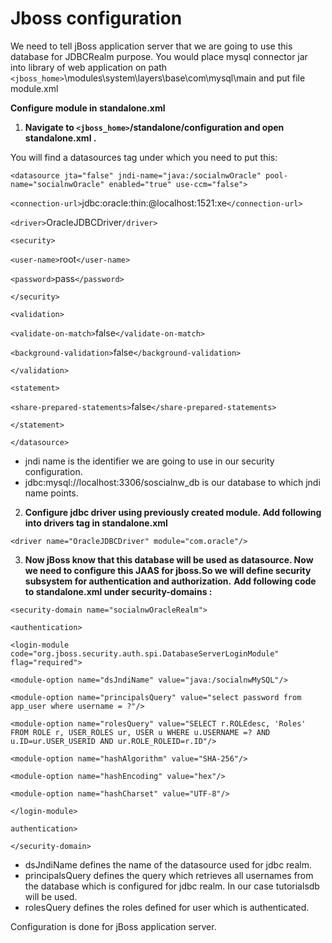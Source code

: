 # Jboss configuration
 
 We need to tell jBoss application server that we are going to use this database for JDBCRealm purpose. 
 You would place mysql connector jar into library of web application on path
 `<jboss_home>`\modules\system\layers\base\com\mysql\main and put file module.xml
 
**Configure module in standalone.xml**

1) **Navigate to `<jboss_home>`/standalone/configuration and open standalone.xml .**

 You will find a datasources tag under which you need to put this:
 
`<datasource jta="false" jndi-name="java:/socialnwOracle" pool-name="socialnwOracle" enabled="true" use-ccm="false">`

`<connection-url>`jdbc:oracle:thin:@localhost:1521:xe`</connection-url>`

`<driver>`OracleJDBCDriver`/driver>`

`<security>`

`<user-name>`root`</user-name>`

`<password>`pass`</password>`

`</security>`

`<validation>`

`<validate-on-match>`false`</validate-on-match>`

`<background-validation>`false`</background-validation>`

`</validation>`

`<statement>`

`<share-prepared-statements>`false`</share-prepared-statements>`

`</statement>`

`</datasource>`


  - jndi name is the identifier we are going to use in our security configuration.
  - jdbc:mysql://localhost:3306/soscialnw_db is our database to which jndi name points.

2) **Configure jdbc driver using previously created module. Add following into drivers tag in standalone.xml**

`<driver name="OracleJDBCDriver" module="com.oracle"/>`
 

3) **Now jBoss know that this database will be used as datasource. Now we need to configure this JAAS for jboss.So we will define security subsystem for authentication and authorization.**
**Add following code to  standalone.xml  under security-domains :**

`<security-domain name="socialnwOracleRealm">`

`<authentication>`
                   
`<login-module code="org.jboss.security.auth.spi.DatabaseServerLoginModule" flag="required">`
                        
`<module-option name="dsJndiName" value="java:/socialnwMySQL"/>`
                           
`<module-option name="principalsQuery" value="select password from app_user where username = ?"/>`
                            
`<module-option name="rolesQuery" value="SELECT r.ROLEdesc, 'Roles' FROM ROLE r, USER_ROLES ur, USER u WHERE u.USERNAME =? AND u.ID=ur.USER_USERID AND ur.ROLE_ROLEID=r.ID"/>`
                            
`<module-option name="hashAlgorithm" value="SHA-256"/>`

`<module-option name="hashEncoding" value="hex"/>`
                            
`<module-option name="hashCharset" value="UTF-8"/>`
                            
`</login-module>`
                        
`authentication>`

`</security-domain>`
				
				
  - dsJndiName defines the name of the datasource used for jdbc realm.
  - principalsQuery defines the query which retrieves all usernames from the database which is configured for jdbc realm. In our case tutorialsdb will be used.
  - rolesQuery defines the roles defined for user which is authenticated.

Configuration is done for jBoss application server.
